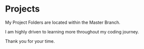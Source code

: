 # Projects
My Project Folders are located within the Master Branch. 

I am highly driven to learning more throughout my coding journey.

Thank you for your time.
